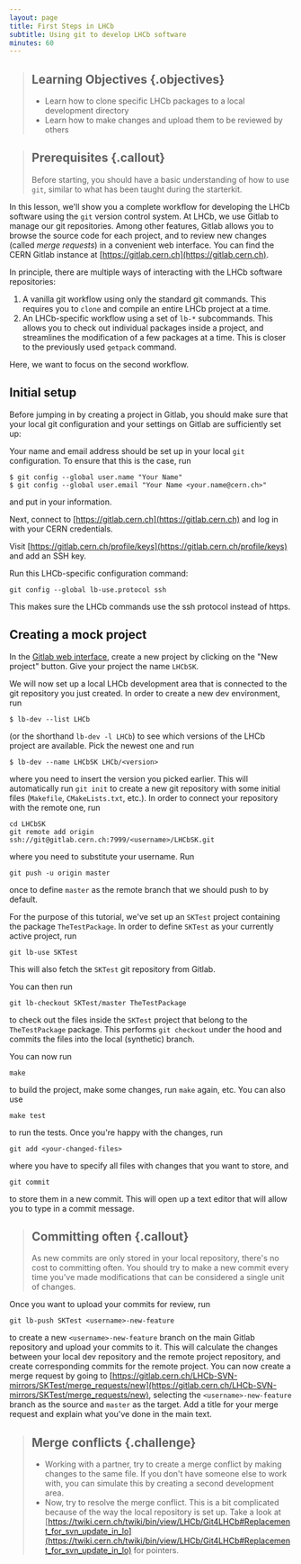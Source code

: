 ```yaml
---
layout: page
title: First Steps in LHCb
subtitle: Using git to develop LHCb software
minutes: 60
---
```


> ## Learning Objectives {.objectives}
>
> * Learn how to clone specific LHCb packages to a local development directory
> * Learn how to make changes and upload them to be reviewed by others

> ## Prerequisites {.callout}
>
> Before starting, you should have a basic understanding of how to use `git`,
> similar to what has been taught during the starterkit.

In this lesson, we'll show you a complete workflow for developing the LHCb software
using the `git` version control system.
At LHCb, we use Gitlab to manage our git repositories.
Among other features, Gitlab allows you to browse the source code for each project,
and to review new changes (called *merge requests*) in a convenient web interface.
You can find the CERN Gitlab instance at [https://gitlab.cern.ch](https://gitlab.cern.ch).

In principle, there are multiple ways of interacting with the LHCb software repositories:

 1. A vanilla git workflow using only the standard git commands.
   This requires you to `clone` and compile an entire LHCb project at a time.
 2. An LHCb-specific workflow using a set of `lb-*` subcommands.
    This allows you to check out individual packages inside a project, and
    streamlines the modification of a few packages at a time.
    This is closer to the previously used `getpack` command.

Here, we want to focus on the second workflow.

## Initial setup
Before jumping in by creating a project in Gitlab, you should make sure that
your local git configuration and your settings on Gitlab are sufficiently set up:

Your name and email address should be set up in your local `git` configuration.
To ensure that this is the case, run
```
$ git config --global user.name "Your Name"
$ git config --global user.email "Your Name <your.name@cern.ch>"
```
and put in your information.

Next, connect to [https://gitlab.cern.ch](https://gitlab.cern.ch) and log in
with your CERN credentials.

Visit [https://gitlab.cern.ch/profile/keys](https://gitlab.cern.ch/profile/keys) and add an SSH key.

Run this LHCb-specific configuration command:
```
git config --global lb-use.protocol ssh
```
This makes sure the LHCb commands use the ssh protocol instead of https.

## Creating a mock project
In the [Gitlab web interface](https://gitlab.cern.ch/projects/new), create a new project by clicking on the "New project" button.
Give your project the name `LHCbSK`.

We will now set up a local LHCb development area that is connected to the git
repository you just created.
In order to create a new dev environment, run
```
$ lb-dev --list LHCb
```
(or the shorthand `lb-dev -l LHCb`) to see which versions of the LHCb project are available.
Pick the newest one and run
```
$ lb-dev --name LHCbSK LHCb/<version>
```
where you need to insert the version you picked earlier.
This will automatically run `git init` to create a new git repository with some initial files (`Makefile`, `CMakeLists.txt`, etc.).
In order to connect your repository with the remote one, run
```
cd LHCbSK
git remote add origin ssh://git@gitlab.cern.ch:7999/<username>/LHCbSK.git
```
where you need to substitute your username.
Run
```
git push -u origin master
```
once to define `master` as the remote branch that we should push to by default.

For the purpose of this tutorial, we've set up an `SKTest` project containing
the package `TheTestPackage`.
In order to define `SKTest` as your currently active project, run
```
git lb-use SKTest
```
This will also fetch the `SKTest` git repository from Gitlab.

You can then run
```
git lb-checkout SKTest/master TheTestPackage
```
to check out the files inside the `SKTest` project that belong to the
`TheTestPackage` package.
This performs `git checkout` under the hood and commits the files into the
local (synthetic) branch.

You can now run
```
make
```
to build the project, make some changes, run `make` again, etc.
You can also use
```
make test
```
to run the tests.
Once you're happy with the changes, run
```
git add <your-changed-files>
```
where you have to specify all files with changes that you want to store,
and
```
git commit
```
to store them in a new commit.
This will open up a text editor that will allow you to type in a commit message.

> ## Committing often {.callout}
>
> As new commits are only stored in your local repository, there's no cost to
> committing often. You should try to make a new commit every time you've made
> modifications that can be considered a single unit of changes.

Once you want to upload your commits for review, run
```
git lb-push SKTest <username>-new-feature
```
to create a new `<username>-new-feature` branch on the main Gitlab repository
and upload your commits to it.
This will calculate the changes between your local dev repository and the
remote project repository, and create corresponding commits for the remote
project.
You can now create a merge request by going to
[https://gitlab.cern.ch/LHCb-SVN-mirrors/SKTest/merge_requests/new](https://gitlab.cern.ch/LHCb-SVN-mirrors/SKTest/merge_requests/new),
selecting the `<username>-new-feature` branch as the source and `master` as the target.
Add a title for your merge request and explain what you've done in the main text.

> ## Merge conflicts {.challenge}
>  - Working with a partner, try to create a merge conflict by making changes to the same file.
>    If you don't have someone else to work with, you can simulate this by creating a second development area.
>  - Now, try to resolve the merge conflict.
>    This is a bit complicated because of the way the local repository is set up.
>    Take a look at [https://twiki.cern.ch/twiki/bin/view/LHCb/Git4LHCb#Replacement_for_svn_update_in_lo](https://twiki.cern.ch/twiki/bin/view/LHCb/Git4LHCb#Replacement_for_svn_update_in_lo) for pointers.

